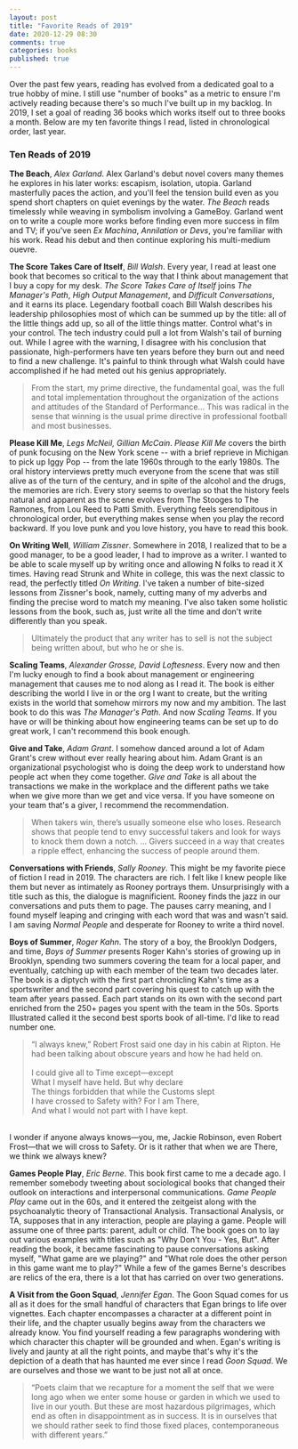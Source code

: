 ```yaml
---
layout: post
title: "Favorite Reads of 2019"
date: 2020-12-29 08:30
comments: true
categories: books
published: true
---
```

Over the past few years, reading has evolved from a dedicated goal to a true hobby of mine. I still use "number of books" as a metric to ensure I'm actively reading because there's so much I've built up in my backlog. In 2019, I set a goal of reading 36 books which works itself out to three books a month. Below are my ten favorite things I read, listed in chronological order, last year.

<!-- more -->

### Ten Reads of 2019
**The Beach**, *Alex Garland*. Alex Garland's debut novel covers many themes he explores in his later works: escapism, isolation, utopia. Garland masterfully paces the action, and you'll feel the tension build even as you spend short chapters on quiet evenings by the water. _The Beach_ reads timelessly while weaving in symbolism involving a GameBoy. Garland went on to write a couple more works before finding even more success in film and TV; if you've seen _Ex Machina_, _Annilation_ or _Devs_, you're familiar with his work. Read his debut and then continue exploring his multi-medium ouevre.

**The Score Takes Care of Itself**, *Bill Walsh*. Every year, I read at least one book that becomes so critical to the way that I think about management that I buy a copy for my desk. _The Score Takes Care of Itself_ joins _The Manager's Path_, _High Output Management_, and _Difficult Conversations_, and it earns its place. Legendary football coach Bill Walsh describes his leadership philosophies most of which can be summed up by the title: all of the little things add up, so all of the little things matter. Control what's in your control. The tech industry could pull a lot from Walsh's tail of burning out. While I agree with the warning, I disagree with his conclusion that passionate, high-performers have ten years before they burn out and need to find a new challenge. It's painful to think through what Walsh could have accomplished if he had meted out his genius appropriately.
> From the start, my prime directive, the fundamental goal, was the full and total implementation throughout the organization of the actions and attitudes of the Standard of Performance... This was radical in the sense that winning is the usual prime directive in professional football and most businesses.

**Please Kill Me**, *Legs McNeil, Gillian McCain*. _Please Kill Me_ covers the birth of punk focusing on the New York scene -- with a brief reprieve in Michigan to pick up Iggy Pop -- from the late 1960s through to the early 1980s. The oral history interviews pretty much everyone from the scene that was still alive as of the turn of the century, and in spite of the alcohol and the drugs, the memories are rich. Every story seems to overlap so that the history feels natural and apparent as the scene evolves from The Stooges to The Ramones, from Lou Reed to Patti Smith. Everything feels serendipitous in chronological order, but everything makes sense when you play the record backward. If you love punk and you love history, you have to read this book.

**On Writing Well**, *William Zissner*. Somewhere in 2018, I realized that to be a good manager, to be a good leader, I had to improve as a writer. I wanted to be able to scale myself up by writing once and allowing N folks to read it X times. Having read Strunk and White in college, this was the next classic to read, the perfectly titled _On Writing_. I've taken a number of bite-sized lessons from Zissner's book, namely, cutting many of my adverbs and finding the precise word to match my meaning. I've also taken some holistic lessons from the book, such as, just write all the time and don't write differently than you speak.
> Ultimately the product that any writer has to sell is not the subject being written about, but who he or she is.

**Scaling Teams**, *Alexander Grosse, David Loftesness*. Every now and then I'm lucky enough to find a book about management or engineering management that causes me to nod along as I read it. The book is either describing the world I live in or the org I want to create, but the writing exists in the world that somehow mirrors my now and my ambition. The last book to do this was _The Manager's Path_. And now _Scaling Teams_. If you have or will be thinking about how engineering teams can be set up to do great work, I can't recommend this book enough.

**Give and Take**, *Adam Grant*. I somehow danced around a lot of Adam Grant's crew without ever really hearing about him. Adam Grant is an organizational psychologist who is doing the deep work to understand how people act when they come together. _Give and Take_ is all about the transactions we make in the workplace and the different paths we take when we give more than we get and vice versa. If you have someone on your team that's a giver, I recommend the recommendation.
> When takers win, there’s usually someone else who loses. Research shows that people tend to envy successful takers and look for ways to knock them down a notch. ... Givers succeed in a way that creates a ripple effect, enhancing the success of people around them.

**Conversations with Friends**, *Sally Rooney*. This might be my favorite piece of fiction I read in 2019. The characters are rich. I felt like I knew people like them but never as intimately as Rooney portrays them. Unsurprisingly with a title such as this, the dialogue is magnificient. Rooney finds the jazz in our conversations and puts them to page. The pauses carry meaning, and I found myself leaping and cringing with each word that was and wasn't said. I am saving _Normal People_ and desperate for Rooney to write a third novel.

**Boys of Summer**, *Roger Kahn*. The story of a boy, the Brooklyn Dodgers, and time, _Boys of Summer_ presents Roger Kahn's stories of growing up in Brooklyn, spending two summers covering the team for a local paper, and eventually, catching up with each member of the team two decades later. The book is a diptych with the first part chronicling Kahn's time as a sportswriter and the second part covering his quest to catch up with the team after years passed. Each part stands on its own with the second part enriched from the 250+ pages you spent with the team in the 50s. Sports Illustrated called it the second best sports book of all-time. I'd like to read number one.
> “I always knew,” Robert Frost said one day in his cabin at Ripton. He had been talking about obscure years and how he had held on.
    <br /><br />
		I could give all to Time except—except<br />
		What I myself have held. But why declare<br />
		The things forbidden that while the Customs slept<br />
		I have crossed to Safety with? For I am There,<br />
		And what I would not part with I have kept.<br />
  <br />
	I wonder if anyone always knows—you, me, Jackie Robinson, even Robert Frost—that we will cross to Safety. Or is it rather that when we are There, we think we always knew?

**Games People Play**, *Eric Berne*. This book first came to me a decade ago. I remember somebody tweeting about sociological books that changed their outlook on interactions and interpersonal communications. _Game People Play_ came out in the 60s, and it entered the zeitgeist along with the psychoanalytic theory of Transactional Analysis. Transactional Analysis, or TA, supposes that in any interaction, people are playing a game. People will assume one of three parts: parent, adult or child. The book goes on to lay out various examples with titles such as "Why Don't You - Yes, But". After reading the book, it became fascinating to pause conversations asking myself, "What game are we playing?" and "What role does the other person in this game want me to play?" While a few of the games Berne's describes are relics of the era, there is a lot that has carried on over two generations.

**A Visit from the Goon Squad**, *Jennifer Egan*. The Goon Squad comes for us all as it does for the small handful of characters that Egan brings to life over vignettes. Each chapter encompasses a character at a different point in their life, and the chapter usually begins away from the characters we already know. You find yourself reading a few paragraphs wondering with which character this chapter will be grounded and when. Egan's writing is lively and jaunty at all the right points, and maybe that's why it's the depiction of a death that has haunted me ever since I read _Goon Squad_. We are ourselves and those we want to be just not all at once.
> “Poets claim that we recapture for a moment the self that we were long ago when we enter some house or garden in which we used to live in our youth. But these are most hazardous pilgrimages, which end as often in disappointment as in success. It is in ourselves that we should rather seek to find those fixed places, contemporaneous with different years.”

